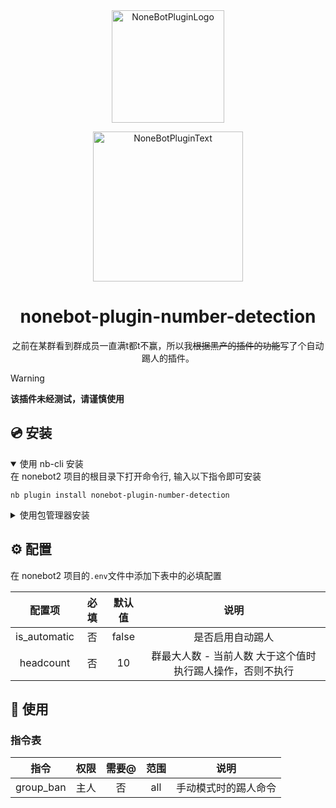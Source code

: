 <div align="center">
  <a href="https://v2.nonebot.dev/store"><img src="https://github.com/A-kirami/nonebot-plugin-template/blob/resources/nbp_logo.png" width="180" height="180" alt="NoneBotPluginLogo"></a>
  <br>
  <p><img src="https://github.com/A-kirami/nonebot-plugin-template/blob/resources/NoneBotPlugin.svg" width="240" alt="NoneBotPluginText"></p>
</div>

<div align="center">

# nonebot-plugin-number-detection

之前在某群看到群成员一直满t都t不赢，所以我~~根据黑产的插件的功能~~写了个自动踢人的插件。

</div>

> [!warning] 
> **该插件未经测试，请谨慎使用**


## 💿 安装

<details open>
<summary>使用 nb-cli 安装</summary>
在 nonebot2 项目的根目录下打开命令行, 输入以下指令即可安装

    nb plugin install nonebot-plugin-number-detection

</details>

<details>
<summary>使用包管理器安装</summary>
在 nonebot2 项目的插件目录下, 打开命令行, 根据你使用的包管理器, 输入相应的安装命令

<details>
<summary>pip</summary>

    pip install nonebot-plugin-number-detection
</details>
<details>
<summary>pdm</summary>

    pdm add nonebot-plugin-number-detection
</details>
<details>
<summary>poetry</summary>

    poetry add nonebot-plugin-number-detection
</details>
<details>
<summary>conda</summary>

    conda install nonebot-plugin-number-detection
</details>

打开 nonebot2 项目根目录下的 `pyproject.toml` 文件, 在 `[tool.nonebot]` 部分追加写入

    plugins = ["nonebot-plugin-number-detection"]

</details>


## ⚙️ 配置

在 nonebot2 项目的`.env`文件中添加下表中的必填配置

| 配置项 | 必填 | 默认值 | 说明 |
|:-----:|:----:|:----:|:----:|
| is_automatic | 否 | false | 是否启用自动踢人 |
| headcount | 否 | 10 | 群最大人数 - 当前人数 大于这个值时执行踢人操作，否则不执行 |

## 🎉 使用
### 指令表
| 指令 | 权限 | 需要@ | 范围 | 说明 |
|:-----:|:----:|:----:|:----:|:----:|
| group_ban | 主人 | 否 | all | 手动模式时的踢人命令 |